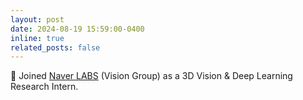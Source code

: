 ```yaml
---
layout: post
date: 2024-08-19 15:59:00-0400
inline: true
related_posts: false
---
```


🏢 Joined [Naver LABS](https://www.naverlabs.com/) (Vision Group) as a 3D Vision & Deep Learning Research Intern.
